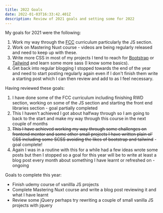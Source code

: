 ```yaml
---
title: 2022 Goals
date: 2022-01-03T16:33:42.401Z
description: Review of 2021 goals and setting some for 2022
---
```

My goals for 2021 were the following:

1. Work my way through the [FCC](https://www.freecodecamp.org/) curriculum particularly the JS section.
2. Work on Mastering Nuxt course - videos are being regularly released and need to keep up with these.
3. Write more CSS in most of my projects I tend to reach for [Bootstrap](getbootstrap.com) or [Tailwind](https://tailwindcss.com/) and learn some more sass (I know some basics).
4. Get back into regular blogging I stopped towards the end of the year and need to start posting regularly again even if I don't finish them write a starting post which I can then review and add to as I feel necessary.

Having reviewed these goals:

1. I have done some of the FCC curriculum including finishing RWD section, working on some of the JS section and starting the front end libraries section - goal partially completed
2. This I haven't achieved I got about halfway through so I am going to back to the start and make my way through this course in the next couple of months
3. ~~This I have achieved working my way through some challenges on frontend mentor and some other small projects I have written plain ol' CSS including some SCSS avoiding the likes of bootstrap and tailwind~~ - goal complete!
4. Again I was in a routine with this for a while had a few ideas wrote some posts but then I stopped so a goal for this year will be to write at least a blog post every month about something I have learnt or refreshed on - ongoing

Goals to complete this year:
- Finish udemy course of vanillla JS projects
- Complete Mastering Nuxt course and write a blog post reviewing it and what I have learnt
- Review some jQuery perhaps try rewriting a couple of small vanilla JS projects with jquery